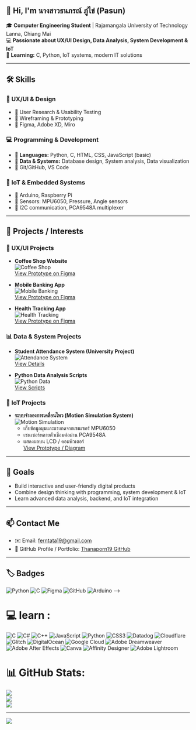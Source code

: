 ## 👋 Hi, I'm นางสาวธนภรณ์ ภู่ไข่ (Pasun)

🎓 **Computer Engineering Student** | Rajamangala University of Technology Lanna, Chiang Mai  
💻 **Passionate about UX/UI Design, Data Analysis, System Development & IoT**  
🌱 **Learning:** C, Python, IoT systems, modern IT solutions  

---

## 🛠️ Skills

### 🎨 UX/UI & Design
- 🔹 User Research & Usability Testing  
- 🔹 Wireframing & Prototyping  
- 🔹 Figma, Adobe XD, Miro  

### 💻 Programming & Development
- 🔹 **Languages:** Python, C, HTML, CSS, JavaScript (basic)  
- 🔹 **Data & Systems:** Database design, System analysis, Data visualization  
- 🔹 Git/GitHub, VS Code  

### 📡 IoT & Embedded Systems
- 🔹 Arduino, Raspberry Pi  
- 🔹 Sensors: MPU6050, Pressure, Angle sensors  
- 🔹 I2C communication, PCA9548A multiplexer  

---

## 📂 Projects / Interests

### 🎨 UX/UI Projects
- **Coffee Shop Website**  
  ![Coffee Shop](assets/images/project1-cover.png)  
  [View Prototype on Figma](https://www.figma.com/file/placeholder-coffee-shop)  

- **Mobile Banking App**  
  ![Mobile Banking](assets/images/project2-cover.png)  
  [View Prototype on Figma](https://www.figma.com/file/placeholder-banking-app)  

- **Health Tracking App**  
  ![Health Tracking](assets/images/project3-cover.png)  
  [View Prototype on Figma](https://www.figma.com/file/placeholder-health-app)  

### 📊 Data & System Projects
- **Student Attendance System (University Project)**  
  ![Attendance System](assets/images/project4-cover.png)  
  [View Details](https://github.com/Thanaporn19/placeholder-attendance-system)  

- **Python Data Analysis Scripts**  
  ![Python Data](assets/images/project5-cover.png)  
  [View Scripts](https://github.com/Thanaporn19/placeholder-python-data)  

### 📡 IoT Projects
- **ระบบจำลองการเคลื่อนไหว (Motion Simulation System)**  
  ![Motion Simulation](assets/images/project6-cover.png)  
  - เก็บข้อมูลมุมและแรงกดจากเซนเซอร์ MPU6050  
  - เซนเซอร์หลายตัวเชื่อมต่อผ่าน PCA9548A  
  - แสดงผลบน LCD / คอมพิวเตอร์  
  [View Prototype / Diagram](https://github.com/Thanaporn19/placeholder-motion-iot)  

---

## 🎯 Goals
- Build interactive and user-friendly digital products  
- Combine design thinking with programming, system development & IoT  
- Learn advanced data analysis, backend, and IoT integration  

---

## 📫 Contact Me
- ✉️ Email: [ferntata19@gmail.com](mailto:ferntata19@gmail.com)  
- 🔗 GitHub Profile / Portfolio: [Thanaporn19 GitHub](https://github.com/Thanaporn19/thanaporn19/blob/main/README.md)  

---

## 🏷️ Badges
![Python](https://img.shields.io/badge/Python-3776AB?style=for-the-badge&logo=python&logoColor=white)
![C](https://img.shields.io/badge/C-00599C?style=for-the-badge&logo=c&logoColor=white)
![Figma](https://img.shields.io/badge/Figma-F24E1E?style=for-the-badge&logo=figma&logoColor=white)
![GitHub](https://img.shields.io/badge/GitHub-181717?style=for-the-badge&logo=github&logoColor=white)
![Arduino](https://img.shields.io/badge/Arduino-00979D?style=for-the-badge&logo=arduino&logoColor=white)
-->

# 💻 learn :
![C](https://img.shields.io/badge/c-%2300599C.svg?style=for-the-badge&logo=c&logoColor=white) ![C#](https://img.shields.io/badge/c%23-%23239120.svg?style=for-the-badge&logo=c-sharp&logoColor=white) ![C++](https://img.shields.io/badge/c++-%2300599C.svg?style=for-the-badge&logo=c%2B%2B&logoColor=white) ![JavaScript](https://img.shields.io/badge/javascript-%23323330.svg?style=for-the-badge&logo=javascript&logoColor=%23F7DF1E) ![Python](https://img.shields.io/badge/python-3670A0?style=for-the-badge&logo=python&logoColor=ffdd54) ![CSS3](https://img.shields.io/badge/css3-%231572B6.svg?style=for-the-badge&logo=css3&logoColor=white) ![Datadog](https://img.shields.io/badge/datadog-%23632CA6.svg?style=for-the-badge&logo=datadog&logoColor=white) ![Cloudflare](https://img.shields.io/badge/Cloudflare-F38020?style=for-the-badge&logo=Cloudflare&logoColor=white) ![Glitch](https://img.shields.io/badge/glitch-%233333FF.svg?style=for-the-badge&logo=glitch&logoColor=white) ![DigitalOcean](https://img.shields.io/badge/DigitalOcean-%230167ff.svg?style=for-the-badge&logo=digitalOcean&logoColor=white) ![Google Cloud](https://img.shields.io/badge/Google%20Cloud-%234285F4.svg?style=for-the-badge&logo=google-cloud&logoColor=white) ![Adobe Dreamweaver](https://img.shields.io/badge/Adobe%20Dreamweaver-FF61F6.svg?style=for-the-badge&logo=Adobe%20Dreamweaver&logoColor=white) ![Adobe After Effects](https://img.shields.io/badge/Adobe%20After%20Effects-9999FF.svg?style=for-the-badge&logo=Adobe%20After%20Effects&logoColor=white) ![Canva](https://img.shields.io/badge/Canva-%2300C4CC.svg?style=for-the-badge&logo=Canva&logoColor=white) ![Affinity Designer](https://img.shields.io/badge/affinitydesginer-%231B72BE.svg?style=for-the-badge&logo=affinity-designer&logoColor=white) ![Adobe Lightroom](https://img.shields.io/badge/Adobe%20Lightroom-31A8FF.svg?style=for-the-badge&logo=Adobe%20Lightroom&logoColor=white)
# 📊 GitHub Stats:
![](https://github-readme-stats.vercel.app/api?username=thanaporn19&theme=dark&hide_border=false&include_all_commits=true&count_private=true)<br/>
![](https://github-readme-streak-stats.herokuapp.com/?user=thanaporn19&theme=dark&hide_border=false)<br/>
![](https://github-readme-stats.vercel.app/api/top-langs/?username=thanaporn19&theme=dark&hide_border=false&include_all_commits=true&count_private=true&layout=compact)

---
[![](https://visitcount.itsvg.in/api?id=thanaporn19&icon=0&color=0)](https://visitcount.itsvg.in)

<!-- Proudly created with GPRM ( https://gprm.itsvg.in ) -->
